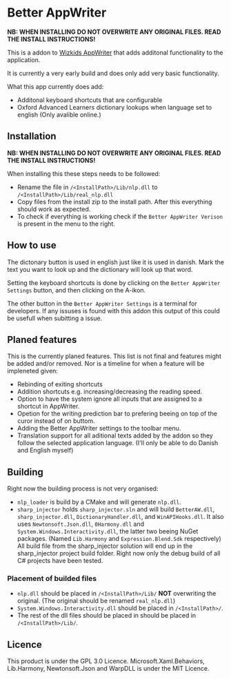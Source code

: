 # Better AppWriter

**NB: WHEN INSTALLING DO NOT OVERWRITE ANY ORIGINAL FILES. READ THE INSTALL INSTRUCTIONS!**

This is a addon to [Wizkids AppWriter](https://www.wizkids.dk/downloads/) that adds additonal functionality to the application.

It is currently a very early build and does only add very basic functionality.

What this app currently does add:

- Additonal keyboard shortcuts that are configurable
- Oxford Advanced Learners dictionary lookups when language set to english (Only avalible online.)

## Installation

**NB: WHEN INSTALLING DO NOT OVERWRITE ANY ORIGINAL FILES. READ THE INSTALL INSTRUCTIONS!**

When installing this these steps needs to be followed:

- Rename the file in `/<InstallPath>/Lib/nlp.dll` to `/<InstallPath>/Lib/real_nlp.dll`
- Copy files from the install zip to the install path. After this everything should work as expected.
- To check if everything is working check if the `Better AppWriter Verison` is present in the menu to the right.

## How to use

The dictonary button is used in english just like it is used in danish. Mark the text you want to look up and the dictionary will look up that word.

Setting the keyboard shortcuts is done by clicking on the `Better AppWriter Settings` button, and then clicking on the A-ikon.

The other button in the `Better AppWriter Settings` is a terminal for developers. If any issuses is found with this addon this output of this could be usefull when subitting a issue.

## Planed features

This is the currently planed features. This list is not final and features might be added and/or removed. Nor is a timeline for when a feature will be impleneted given:

- Rebinding of exiting shortcuts
- Addition shortcuts e.g. increasing/decreasing the reading speed.
- Option to have the system ignore all inputs that are assigned to a shortcut in AppWriter.
- Opetion for the writing prediction bar to prefering beeing on top of the curor instead of on buttom.
- Adding the Better AppWriter settings to the toolbar menu.
- Translation support for all aditional texts added by the addon so they follow the selected application language. (I'll only be able to do Danish and English myself)

## Building

Right now the building process is not very organised:

- `nlp_loader` is build by a CMake and will generate `nlp.dll`.
- `sharp_injector` holds `sharp_injector.sln` and will build `BetterAW.dll`, `sharp_injector.dll`, `DictionaryHandler.dll`, and `WinAPIHooks.dll`. It also uses `Newtonsoft.Json.dll`, `0Harmony.dll` and `System.Windows.Interactivity.dll`, the latter two beeing NuGet packages. (Named `Lib.Harmony` and `Expression.Blend.Sdk` respectively) All build file from the sharp_injector solution will end up in the sharp_injector project build folder. Right now only the debug build of all C# projects have been tested.

### Placement of builded files

- `nlp.dll` should be placed in `/<InstallPath>/Lib/` **NOT** overwriting the original. (The original should be renamed `real_nlp.dll`)
- `System.Windows.Interactivity.dll` should be placed in `/<InstallPath>/`.
- The rest of the dll files should be placed in should be placed in `/<InstallPath>/Lib/`.

## Licence

This product is under the GPL 3.0 Licence. Microsoft.Xaml.Behaviors, Lib.Harmony, Newtonsoft.Json and WarpDLL is under the MIT Licence.
